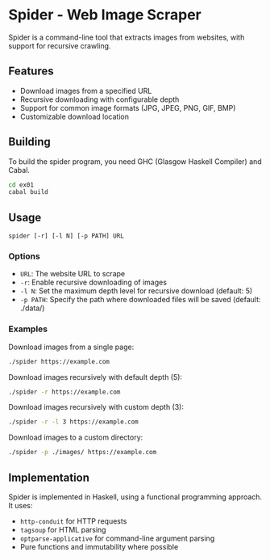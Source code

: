 # Spider - Web Image Scraper

Spider is a command-line tool that extracts images from websites, with support for recursive crawling.

## Features

- Download images from a specified URL
- Recursive downloading with configurable depth
- Support for common image formats (JPG, JPEG, PNG, GIF, BMP)
- Customizable download location

## Building

To build the spider program, you need GHC (Glasgow Haskell Compiler) and Cabal.

```bash
cd ex01
cabal build
```

## Usage

```
spider [-r] [-l N] [-p PATH] URL
```

### Options

- `URL`: The website URL to scrape
- `-r`: Enable recursive downloading of images
- `-l N`: Set the maximum depth level for recursive download (default: 5)
- `-p PATH`: Specify the path where downloaded files will be saved (default: ./data/)

### Examples

Download images from a single page:
```bash
./spider https://example.com
```

Download images recursively with default depth (5):
```bash
./spider -r https://example.com
```

Download images recursively with custom depth (3):
```bash
./spider -r -l 3 https://example.com
```

Download images to a custom directory:
```bash
./spider -p ./images/ https://example.com
```

## Implementation

Spider is implemented in Haskell, using a functional programming approach. It uses:

- `http-conduit` for HTTP requests
- `tagsoup` for HTML parsing
- `optparse-applicative` for command-line argument parsing
- Pure functions and immutability where possible